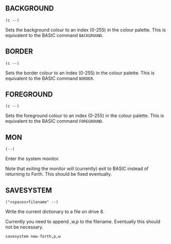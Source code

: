 


## BACKGROUND 
`(c --)`

Sets the background colour to an index (0-255) in the colour palette.  This is equivalent to the BASIC command `BACKGROUND`.

## BORDER 
`(c --)`

Sets the border colour to an index (0-255) in the colour palette.  This is equivalent to the BASIC command `BORDER`.

## FOREGROUND 
`(c --)`

Sets the foreground colour to an index (0-255) in the colour palette.  This is equivalent to the BASIC command `FOREGROUND`.


## MON 
`(--)`

Enter the system monitor.

Note that exiting the monitor will (currently) exit to BASIC instead of returning to Forth.  This should be fixed eventually.

## SAVESYSTEM 
`("<spaces>filename" --)`

Write the current dictionary to a file on drive 8.

Currently you need to append ,w,p to the filename.  Eventually this should not be necessary.

```
savesystem new-forth,p,w
```



